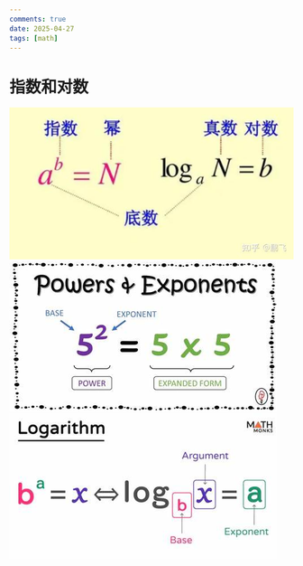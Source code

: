 ```yaml
---
comments: true
date: 2025-04-27
tags: [math]
---
```


# 指数和对数

![指数和对数](img/log.png)
![exponents](img/exponents.png)
![logarithm](img/logarithm.png)
